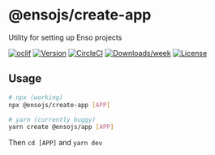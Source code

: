 # @ensojs/create-app

Utility for setting up Enso projects

[![oclif](https://img.shields.io/badge/cli-oclif-brightgreen.svg)](https://oclif.io)
[![Version](https://img.shields.io/npm/v/@ensojs/create-app.svg)](https://npmjs.org/package/@ensojs/create-app)
[![CircleCI](https://circleci.com/gh/1a35e1/create-app/tree/master.svg?style=shield)](https://circleci.com/gh/1a35e1/create-app/tree/master)
[![Downloads/week](https://img.shields.io/npm/dw/@ensojs/create-app.svg)](https://npmjs.org/package/@ensojs/create-app)
[![License](https://img.shields.io/npm/l/@ensojs/create-app.svg)](https://github.com/1a35e1/create-app/blob/master/package.json)

## Usage

```bash
# npx (working)
npx @ensojs/create-app [APP]

# yarn (currently buggy)
yarn create @ensojs/app [APP]
```

Then `cd [APP]` and `yarn dev`
